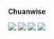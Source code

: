 **Chuanwise**

[![](https://img.shields.io/badge/IDE-Intellij%20IDEA-orange?style=flat-square&logo=intellij-idea)](https://www.jetbrains.com/) 
[![](https://img.shields.io/badge/IDE-Visual%20Studio-purple?style=flat-square&logo=visual-studio)](https://visualstudio.microsoft.com/)
[![](https://img.shields.io/badge/Tool-Visual%20Studio%20Code-blue?style=flat-square&logo=visual-studio-code)](https://code.visualstudio.com/) [![](https://img.shields.io/badge/-Git-f05032?style=flat-square&logo=git&logoColor=white)](https://git-scm.com/)